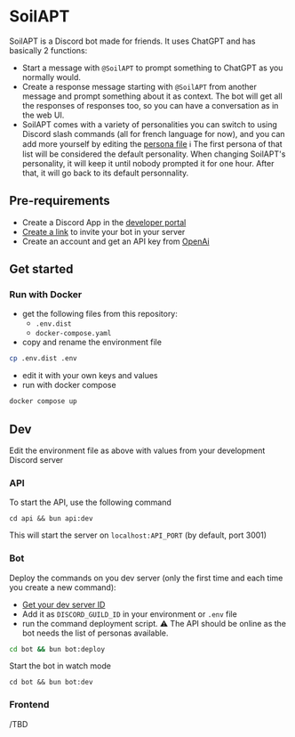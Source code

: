 # SoilAPT

SoilAPT is a Discord bot made for friends. It uses ChatGPT and has basically 2 functions:

- Start a message with `@SoilAPT` to prompt something to ChatGPT as you normally would.
- Create a response message starting with `@SoilAPT` from another message and prompt something about it as context. The bot will get all the responses of responses too, so you can have a conversation as in the web UI.
- SoilAPT comes with a variety of personalities you can switch to using Discord slash commands (all for french language for now), and you can add more yourself by editing the [persona file](https://github.com/DrKabum/soil-apt/blob/main/api/data/personas.toml)
ℹ️ The first persona of that list will be considered the default personality. When changing SoilAPT's personality, it will keep it until nobody prompted it for one hour. After that, it will go back to its default personnality.

## Pre-requirements

- Create a Discord App in the [developer portal](https://discord.com/developers/applications)
- [Create a link](https://discord.com/developers/docs/getting-started#step-1-creating-an-app) to invite your bot in your server
- Create an account and get an API key from [OpenAi](https://openai.com/blog/openai-api)

## Get started
### Run with Docker

- get the following files from this repository:
    - `.env.dist`
    - `docker-compose.yaml`
- copy and rename the environment file

```bash
cp .env.dist .env
```

- edit it with your own keys and values
- run with docker compose

```bash
docker compose up
```

## Dev

Edit the environment file as above with values from your development Discord server

### API

To start the API, use the following command

```
cd api && bun api:dev
```

This will start the server on `localhost:API_PORT` (by default, port 3001)

### Bot

Deploy the commands on you dev server (only the first time and each time you create a new command):

- [Get your dev server ID](https://support.discord.com/hc/en-us/articles/206346498-Where-can-I-find-my-User-Server-Message-ID-#:~:text=Obtaining%20Server%20IDs%20%2D%20Mobile%20App,name%20and%20select%20Copy%20ID.)
- Add it as `DISCORD_GUILD_ID` in your environment or `.env` file
- run the command deployment script. :warning: The API should be online as the bot needs the list of personas available.

```bash 
cd bot && bun bot:deploy
```

Start the bot in watch mode

```
cd bot && bun bot:dev
```

### Frontend

/TBD
